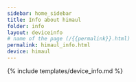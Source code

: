 ```yaml
---
sidebar: home_sidebar
title: Info about himaul
folder: info
layout: deviceinfo
# name of the page (/{{permalink}}.html)
permalink: himaul_info.html
device: himaul
---
```

{% include templates/device_info.md %}
